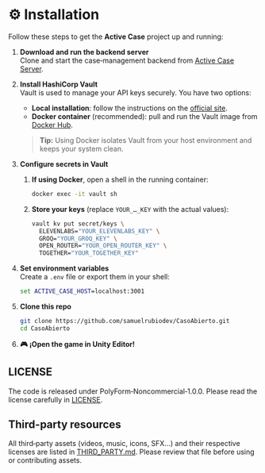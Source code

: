 # ⚙️ Installation

Follow these steps to get the **Active Case** project up and running:

1. **Download and run the backend server**  
   Clone and start the case‑management backend from [Active Case Server](https://github.com/samuelrubiodev/active-case-server).

2. **Install HashiCorp Vault**  
   Vault is used to manage your API keys securely. You have two options:  
   - **Local installation**: follow the instructions on the [official site](https://developer.hashicorp.com/vault/install).  
   - **Docker container** (recommended): pull and run the Vault image from [Docker Hub](https://hub.docker.com/r/hashicorp/vault).  
   > **Tip:** Using Docker isolates Vault from your host environment and keeps your system clean.

3. **Configure secrets in Vault**  
   1. **If using Docker**, open a shell in the running container:  
      ```bash
      docker exec -it vault sh
      ```  
   2. **Store your keys** (replace `YOUR_…_KEY` with the actual values):  
      ```bash
      vault kv put secret/keys \
        ELEVENLABS="YOUR_ELEVENLABS_KEY" \
        GROQ="YOUR_GROQ_KEY" \
        OPEN_ROUTER="YOUR_OPEN_ROUTER_KEY" \
        TOGETHER="YOUR_TOGETHER_KEY"
      ```

4. **Set environment variables**  
   Create a `.env` file or export them in your shell:  
   ```cmd
   set ACTIVE_CASE_HOST=localhost:3001
   ```
5. **Clone this repo**  
   ```bash
   git clone https://github.com/samuelrubiodev/CasoAbierto.git
   cd CasoAbierto
   ```
6. **🎮 ¡Open the game in Unity Editor!**
   
  
   
## LICENSE
The code is released under PolyForm‑Noncommercial‑1.0.0. Please read the license carefully in [LICENSE](./LICENSE.md).

## Third-party resources
All third‑party assets (videos, music, icons, SFX…) and their respective licenses are listed in [THIRD_PARTY.md](./THIRD_PARTY.md). Please review that file before using or contributing assets.
